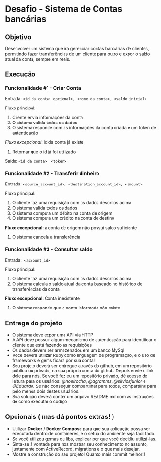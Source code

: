 # Desafio - Sistema de Contas bancárias

## Objetivo

Desenvolver um sistema que irá gerenciar contas bancárias de clientes, permitindo fazer transferências de um cliente para outro e expor o saldo atual da conta, sempre em reais.

## Execução

### Funcionalidade #1 - Criar Conta

Entrada: `<id da conta: opcional>, <nome da conta>, <saldo inicial>`

Fluxo principal:

1. Cliente envia informações da conta
2. O sistema valida todos os dados
3. O sistema responde com as informações da conta criada e um token de autenticação

*Fluxo excepcional*: id da conta já existe

1. Retornar que o id já foi utilizado

Saída: `<id da conta>, <token>`

### Funcionalidade #2 - Transferir dinheiro

Entrada: ​ `<source_account_id>, <destination_account_id>, <amount>`

Fluxo principal:

1. O cliente faz uma requisição com os dados descritos acima
2. O sistema valida todos os dados
3. O sistema computa um débito na conta de origem
4. O sistema computa um crédito na conta de destino

**Fluxo excepcional**: a conta de origem não possui saldo suficiente

1. O sistema cancela a transferência

### Funcionalidade #3 - Consultar saldo
Entrada: ​ `<account_id>`

Fluxo principal:
1. O cliente faz uma requisição com os dados descritos acima
2. O sistema calcula o saldo atual da conta baseado no histórico de transferências
da conta

**Fluxo excepcional**: Conta inexistente
1. O sistema responde que a conta informada não existe

## Entrega do projeto

- O sistema deve expor uma API via HTTP
- A API deve possuir algum mecanismo de autenticação para identificar o cliente que está fazendo as requisições
- Os dados devem ser armazenados em um banco MySql
- Você deverá utilizar Ruby como linguagem de programação, e o uso de frameworks e gems ficará por sua conta!
- Seu projeto deverá ser entregue através do github, em um repositório público ou privado, na sua própria conta do github. Depois envie o link dele para nós. Se você fez eu um repositório privado, dê acesso de leitura para os usuários: *@noelrocha*, *@agramms*, *@silviolrjunior* e *@Eduardo*. Se não conseguir compartilhar para todos, compartilhe para pelo menos dois destes usuários.
- Sua solução deverá conter um arquivo README.md com as instruções de como executar o código

## Opcionais ( mas dá pontos extras! )
- Utilizar **Docker** / **Docker Compose** para que sua aplicação possa ser executada dentro de containeres, e o setup do ambiente seja facilitado.
- Se você utilizou gemas ou libs, explicar por que você decidiu utilizá-las.
- Sinta-se à vontade para nos mostrar seu conhecimento no assunto, juntamente com ActiveRecord, migrations e o que mais desejar.
- Mostre a construção do seu projeto! Quanto mais commit melhor!!
